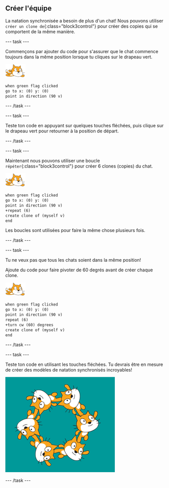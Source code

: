 ## Créer l'équipe

La natation synchronisée a besoin de plus d'un chat! Nous pouvons utiliser `créer un clone de`{:class="block3control"} pour créer des copies qui se comportent de la même manière.

--- task ---

Commençons par ajouter du code pour s'assurer que le chat commence toujours dans la même position lorsque tu cliques sur le drapeau vert.

![sprite nageur](images/swimmer-sprite.png)

```blocks3
when green flag clicked
go to x: (0) y: (0)
point in direction (90 v)
```

--- /task ---

--- task ---

Teste ton code en appuyant sur quelques touches fléchées, puis clique sur le drapeau vert pour retourner à la position de départ.

--- /task ---

--- task ---

Maintenant nous pouvons utiliser une boucle `répéter`{:class="block3control"} pour créer 6 clones (copies) du chat.

![sprite nageur](images/swimmer-sprite.png)

```blocks3
when green flag clicked
go to x: (0) y: (0)
point in direction (90 v)
+repeat (6)
create clone of (myself v)
end
```

Les boucles sont utilisées pour faire la même chose plusieurs fois.

--- /task ---

--- task ---

Tu ne veux pas que tous les chats soient dans la même position!

Ajoute du code pour faire pivoter de 60 degrés avant de créer chaque clone.

![sprite nageur](images/swimmer-sprite.png)

```blocks3
when green flag clicked
go to x: (0) y: (0)
point in direction (90 v)
repeat (6)
+turn cw (60) degrees
create clone of (myself v)
end
```

--- /task ---

--- task ---

Teste ton code en utilisant les touches fléchées. Tu devrais être en mesure de créer des modèles de natation synchronisés incroyables!

![6 sprites chat tous en différentes positions et rotations](images/swim-test-clones.png)

--- /task ---

